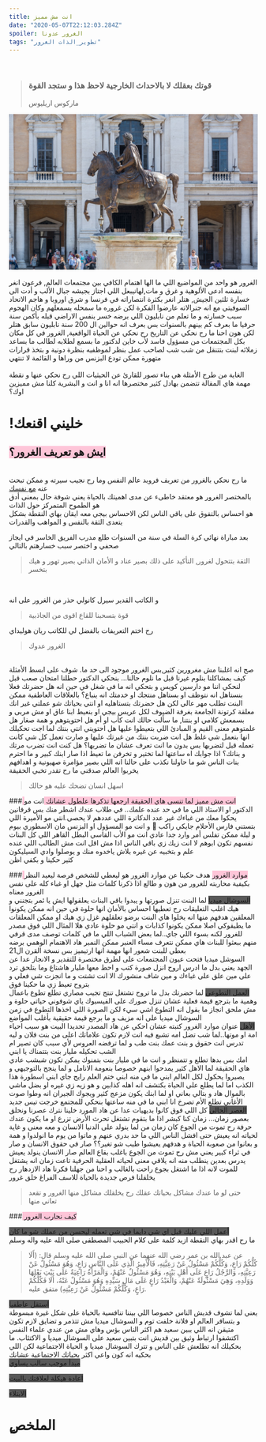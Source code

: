 ```yaml
---
title: انت مش مميز 
date: "2020-05-07T22:12:03.284Z"
spoiler: الغرور عدونا
tags: "تطوير_الذات الغرور"
---
```

<br>

> ### قوتك بعقلك لا بالاحداث الخارجية لاحظ هذا و ستجد القوة 
> ماركوس اريليوس

![marcus-aurelius](./marcus-aurelius-1265987_1920.jpg)

الغرور هو واحد من المواضيع اللي ما الها اهتمام الكافي بين مجتمعات العالم, فرعون انغر بنفسه ادعى الألوهية و غرق و مات,لهانيبعل اللي اجتاز بجيشه جبال الألب و أدت الى خسارة ثلثين الجيش, هتلر انغر بكثرة انتصاراته في فرنسا و شرق اوروبا و هاجم الاتحاد السوفيتي مع انه جنرالاته عارضوا الفكرة لكن غروره ما سمحله يسمعلهم وكان الهجوم سبب خسارته و ما تعلم من نابليون اللي برضه خسر بنفس الاراضي قبله بأكمن سنة حرفيا ما بعرف كم بينهم بالسنوات بس بعرف انه حوالين ال 200 سنة نابليون سابق هتلر<br>
لكن هون احنا ما رح نحكي عن التاريخ رح نحكي عن الحياة الواقعية, الغرور في كل مكان بكل المجتمعات من مسؤول فاسد لأب خاين لدكتور ما بسمع لطلابه لطالب ما بساعد زملائه لبنت بتتنقل من شب شب لصاحب عمل بنظر لموظفيه بنظرة دونية و بتخذ قرارات متهورة ممكن تودع البزنس من وراها و القائمة لا تنتهي
<br><br>
الغاية من طرح الأمثلة هي بناء تصور للقارئ عن الحيثيات اللي رح نحكي عنها و نقطة مهمة هاي المقالة تتضمن بهادل كثير مختصرها انه انا و انت و البشرية كلنا مش مميزين اوك؟
<br>
# !خليني اقنعك

## <span style="background-color: rgba(255, 168, 197, 0.65) "> ايش هو تعريف الغرور؟ </span>
<br>
ما رح نحكي بالغرور من تعريف فرويد عالم النفس وما رح نجيب سيرته و ممكن تبحث عنه
<a href="https://www.marefa.org/%D8%A7%D9%84%D9%87%D9%88_%D9%88%D8%A7%D9%84%D8%A3%D9%86%D8%A7_%D9%88%D8%A7%D9%84%D8%A3%D9%86%D8%A7_%D8%A7%D9%84%D8%B9%D9%84%D9%8A%D8%A7"> مع نفسك
</a>
<br>
بالمختصر الغرور هو معتقد خاطىء عن مدى اهميتك بالحياة يعني شوفة حال بمعنى أدق هو الطموح المتمركز حول الذات
<br>
هو احساس بالتفوق على باقي الناس لكن الاحساس بيجي معه ايقان بهاي النقطة بشكل يتعدى الثقة بالنفس و المواهب والقدرات
<br>

بعد مباراة نهائي كرة السلة في سنة من السنوات طلع مدرب الفريق الخاسر في ايجاز صحفي و اختصر سبب خسارهتم بالتالي

> الثقة بتتحول لغرور, التأكيد على ذلك بصير عناد و الأمان الذاتي بصير تهور و هيك بتخسر 
<br>

و الكاتب القدير سيرل كانولي حذر من الغرور على انه
>قوة بتسحبنا للقاع اقوى من الجاذبية

رح اختم التعريفات بالفضل لي للكاتب ريان هوليداي 
> الغرور عدوك 

<br>
صح انه اغلبنا مش مغرورين كثير,بس الغرور موجود الى حد ما. شوف على ابسط الأمثلة كيف بمشاكلنا بنلوم غيرنا قبل ما نلوم حالنا... بنحكي الدكتور حطلنا امتحان صعب قبل لنحكي اننا مو دارسين كويس و بتحكي انه ما في شغل في حين انه هل حضرتك فعلا بنستاهل انه نتوظف او بستاهل منتجك او خدمتك انه ينباع؟ بالعلاقات العاطفية ممكن البنت تطلب مهر عالي لكن هل حضرتك بتستاهليه او انتي بحياتك شو عملتي غير انك معلقة كرتونة الجامعة بغرفة الضيوف لكل عريس بيجي او بنعيط ابنا عاق او مش مربى و بسمعش كلامي او بنتنا, ما سألت حالك انت كأب او أم هل احتويتوهم و همة صغار هل علمتوهم معنى القيم و المبادئ اللي بتعيطوا عليها هل احتويتي انتي بنتك لما اجت تحكيلك انها بتعمل شي غلط هل انت ضربت بنتك من غيرتك عليها و صارت تعمل كل شي كانت تعمله قبل لتضربها بس بدون ما انت تعرف عشان ما تضربها؟ هل كنت انت تضرب مرتك و بناتك؟ اذا جوابك اه ساعتها لما تختير و تخرفن ما تعيط اذا صار ابنك كبير و ما احترم بنات الناس شو ما حاولنا نكذب على حالنا انه اللي بصير مؤامرة صهيونية و اهدافهم يخربوا العالم صدقني ما رح تقدر تخبي الحقيقة 

> اسهل انسان تضحك عليه هو حالك

###<span style="background-color: rgba(255, 168, 197, 0.65) ">  انت مش مميز لما تنسى هاي الحقيقة ارجعها تذكرها علطول عشانك </span>
انت مو الدكتور او الاستاذ اللي ما في حد عنده علمك.. في طلاب عندك اشطر منك بس قرفانين يحكوا معك من غباءك غير عدد الدكاترة اللي عددهم لا يحصى.انتي مو الأميرة اللي بتستني فارس الأحلام جايكي راكب 🦄 و انت مو المسؤول او البزنس مان الاسطوري بيوم و ليلة ممكن تفلس أمر وارد جدا عادي انت مو الأب القاسي البطل القاهر اللي كل البنات نفسهم تكون ابوهم لا انت زيك زي باقي الناس اذا مش اقل انت مش الطالب اللي عنده علم و بتخبيه عن غيره بلاش ياخدوه منك و يوصلوا وادي السيليكون
<br>
كثير حكينا و بكفي اظن

###<span style="background-color: rgba(255, 168, 197, 0.65) "> موارد الغرور</span>
هدف حكينا عن موارد الغرور هو ليعطي للشخص فرصة ليعيد النظر بكيفية محاربته للغرور من هون و طالع اذا ذكرنا كلمات مثل جهل او غباء كله على نفس الغرور معناه<br>
<span style="background-color: rgba(0,0,0, 0.65) "> السوشال ميديا</span>
لما البنت تنزل صورتها و يبدوا باقي البنات يعلقولها ايش يا ئمر بتجنني و هيك اغلب التعليقات رح تعطيها احساس بالأمان انها حلوة في حين انه ممكن يكونوا المعلقين هدفهم منها انه يخلوا هاي البنت برضو تعلقلهم غزل زي هيك او ممكن المعلقات ما يطيقوكي اصلا ممكن يكونوا كذابات و انتي مو حلوة عادي
هلا المثال اللي فوق مصدر للغرور لكنه بسوء اللي جاي..لما بعض الشباب اللي ما في كلمات توصف مدى قرفي منهم ببعثوا للبنات هاي ممكن نتعرف مساء العنبر ممكن النمبر هاد الاهتمام الوهمي برضه بعطي للبنت شعور انها مهمة انها ارتيميز بس نسخة القرن ال21<br>
السوشل ميديا فتحت عيون المجتمعات على لطرق مختصرة للتقدير و الانجاز عدا عن الجهد يعني بدل ما ادرس اروح انزل صورة كتب و احط معها مليار هاشتاغ وما بتلحق ترد على مين علق على غباءك و مين شاف منشورك الا انت تشتت و ما انجزت شي فعلي و بتروح تعيط زي ما حكينا فوق<br>
<span style="background-color: rgba(0,0,0, 0.65) "> العمل التطوعي</span>
لما حضرتك بدل ما تروح تشتغل تنتج تجيب مصاري تطلع تطوع باعمال وهمية ما بترجع قيمة فعلية عشان تنزل  صورك على الفيسبوك ياي شوفوني حياتي حلوة و مش ملحق انجاز ما بقول انه التطوع اشي سيء لكن الصورة اللي اخذها التطوع في زمن السوشال ميديا على انه مزيف و ما برجع قيمة حقيقية بأغلب المواضع<br>
<span style="background-color: rgba(0,0,0, 0.65) "> الأهل</span>
عنوان موارد الغرور كتبته عشان احكي عن هاد المصدر تحديدا البيت هو سبب احياء امة او موتها..لما شب تضل امه تشبع فيه انت لازم تكون علاماتك اعلى من بنت فلان و ليه تدرس انت حقوق و بنت عمك بنت طب و لما ترفضه العروس لأي سبب كان تصير ام الشب تحكيله مليار بنت بتتمناك يا ابني<br>
امك بس بدها تطلع و تتمنظر و انت ما في مليار بنت بتمنوك يمكن تكون شبشب عادي هاي الحقيقة
لما الاهل كثير يمدحوا ابنهم خصوصا بنعومة الانامل و لما ينجح بالتوجيهي و يصيروا يحكول لكل العالم ابني ما في منه ابني ختم العلم رايح جاي ابني اسطورة هذا الكذب اما لما يطلع على الحياة بكتشف انه اهله كذابين و هو زيه زي غيره او بضل ماشي بالموال هاد و بتالي بعاني او لما ابنك يكون مزعج كثير ويجوك الجيران انه وطوا صوت الأغاني تطلع الأم تصرخ انا ابني ما في منه ساعتها بنحكي للمجتمع خرجت تيس جديد<br>
<span style="background-color: rgba(0,0,0, 0.65) ">العصر الحالي</span>
كل اللي فوق كانوا بديهيات عدا عن هاد المورد خلينا نترك عصرنا ونحلق بعصور زمان... زمان كنا كبشر اذا ما بتقوم تشتغل تحرث الأرض تزرع او ما يكون عندك حرفة رح تموت من الجوع كان زمان من لما ينولد على الدنيا الانسان و معه معنى و غاية لحياته انه يعيش حتى افشل الناس اللي ما حد بدري عنهم و ماتوا من يوم ما انولدوا و همة و بعانوا من صعوبة الحياة و هدفهم يعيشوا طيب شو تغير؟؟ صار في حقوق الانسان و صار في ثراء كبير يعني مش رح تموت من الجوع باغلب بقاع العالم صار الانسان ينولد يعيش يدرس بعدين ينطلب منه انه يلاقي معنى لحياته العقلية الحرفية تاعت زمان انه يشتغل للموت لانه اذا ما اشتغل بجوع راحت بالغالب و احنا من جهلنا فكرنا هاد الازدهار رح يخلقلنا فرص جديدة بالحياة للاسف الفراغ خلق غرور

> حتى لو ما عندك مشاكل بحياتك عقلك رح يخلقلك مشاكل منها الغرور و تقعد تعاني منها 

###<span style="background-color: rgba(255, 168, 197, 0.65) "> كيف نحارب الغرور</span> 

<span style="background-color: rgba(0,0,0, 0.65) ">أعمل اللي عليك قبل اي شي دايما في شي تعمله ليحسن من عملك شو ما كان</span><br>
ما رح اقدر بهاي النقطة ازيد كلمة على كلام الحبيب المصطفى صلى الله عليه واله وسلم

> عن عبد الله بن عمر رضي الله عنهما عن النبي صلى الله عليه وسلم قال: (أَلَا كُلُّكُمْ رَاعٍ، وَكُلُّكُمْ مَسْئُولٌ عَنْ رَعِيَّتِهِ، فَالْأَمِيرُ الَّذِي عَلَى النَّاسِ رَاعٍ، وَهُوَ مَسْئُولٌ عَنْ رَعِيَّتِهِ، وَالرَّجُلُ رَاعٍ عَلَى أَهْلِ بَيْتِهِ، وَهُوَ مَسْئُولٌ عَنْهُمْ، وَالْمَرْأَةُ رَاعِيَةٌ عَلَى بَيْتِ بَعْلِهَا وَوَلَدِهِ، وَهِيَ مَسْئُولَةٌ عَنْهُمْ، وَالْعَبْدُ رَاعٍ عَلَى مَالِ سَيِّدِهِ وَهُوَ مَسْئُولٌ عَنْهُ، أَلَا فَكُلُّكُمْ رَاعٍ، وَكُلُّكُمْ مَسْئُولٌ عَنْ رَعِيَّتِهِ) متفق عليه.

<span style="background-color: rgba(0,0,0, 0.65) ">استقل عاطفيا</span><br>
يعني لما تشوف قديش الناس خصوصا اللي بيننا تنافسية بالحياة على شكل غيرة مبسوطة و بتسافر العالم او فلانة خلفت توم و السوشال ميديا مش تتذمر و تضايق لازم تكون متيقن انه اللي ببين سعيد هم اكثر الناس بؤس وهاي مش من عندي علماء النفس اكتشفوا ارتباط وثيق بين قديش انت بتبين سعيد على السوشال ميديا و الاكتئاب. ما بحكيلك انه تطلعش على الناس و تترك السوشال ميديا و الحياة الاجتماعية لكن اللي بحكيه انه كون واعي اكثر بحياتك الاجتماعية عشانك<br>
<span style="background-color: rgba(0,0,0, 0.65) ">مبدأ موجب سالب يساوي</span><br>




<span style="background-color: rgba(0,0,0, 0.65) ">اعادة هيكلة لعلاقتك بالبيت</span><br>



<span style="background-color: rgba(0,0,0, 0.65) ">الابتلاء</span>



# ٍالملخص 
